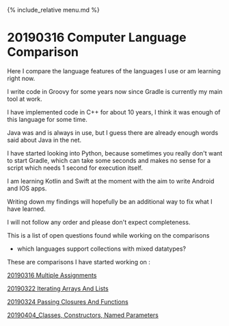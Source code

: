 {% include_relative menu.md %}

# 20190316 Computer Language Comparison

Here I compare the language features of the languages I use or am learning right now.

I write code in Groovy for some years now since Gradle is currently my main tool at work.

I have implemented code in C++ for about 10 years, I think it was enough of this language for some time.

Java was and is always in use, but I guess there are already enough words said about Java in the net.

I have started looking into Python, because sometimes you really don't want to start Gradle, 
which can take some seconds and makes no sense for a script which needs 1 second for execution itself.

I am learning Kotlin and Swift at the moment with the aim to write Android and IOS apps.

Writing down my findings will hopefully be an additional way to fix what I have learned.

I will not follow any order and please don't expect completeness.

This is a list of open questions found while working on the comparisons

* which languages support collections with mixed datatypes?

These are comparisons I have started working on :

[20190316 Multiple Assignments](20190316_Multiple_Assignments.md)

[20190322 Iterating Arrays And Lists](20190322_Iterating_Arrays_And_Lists.md)

[20190324 Passing Closures And Functions](20190324_Passing_Closures_And_Functions.md)

[20190404_Classes, Constructors, Named Parameters](20190404_Classes_Constructors_Named_Parameters.md)

